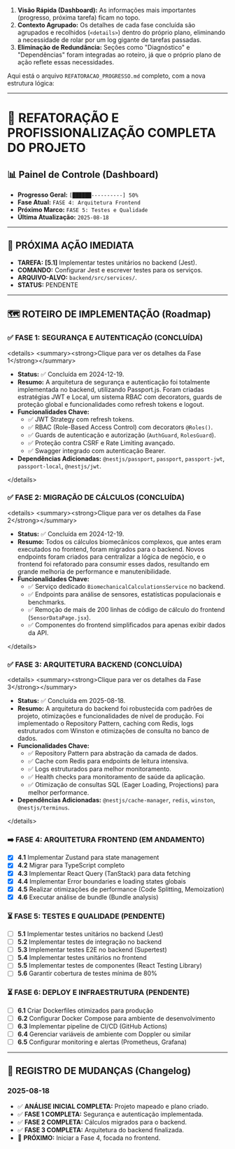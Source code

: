 
1.  **Visão Rápida (Dashboard):** As informações mais importantes (progresso, próxima tarefa) ficam no topo.
2.  **Contexto Agrupado:** Os detalhes de cada fase concluída são agrupados e recolhidos (`<details>`) dentro do próprio plano, eliminando a necessidade de rolar por um log gigante de tarefas passadas.
3.  **Eliminação de Redundância:** Seções como "Diagnóstico" e "Dependências" foram integradas ao roteiro, já que o próprio plano de ação reflete essas necessidades.

Aqui está o arquivo `REFATORACAO_PROGRESSO.md` completo, com a nova estrutura lógica:

-----

# 🚀 REFATORAÇÃO E PROFISSIONALIZAÇÃO COMPLETA DO PROJETO

## 📊 Painel de Controle (Dashboard)

  * **Progresso Geral:** `[██████----------] 50%`
  * **Fase Atual:** `FASE 4: Arquitetura Frontend`
  * **Próximo Marco:** `FASE 5: Testes e Qualidade`
  * **Última Atualização:** `2025-08-18`

-----

## 🎯 PRÓXIMA AÇÃO IMEDIATA

  * **TAREFA:** **[5.1]** Implementar testes unitários no backend (Jest).
  * **COMANDO:** Configurar Jest e escrever testes para os serviços.
  * **ARQUIVO-ALVO:** `backend/src/services/`.
  * **STATUS:** PENDENTE

-----

## 🗺️ ROTEIRO DE IMPLEMENTAÇÃO (Roadmap)

### ✅ FASE 1: SEGURANÇA E AUTENTICAÇÃO (CONCLUÍDA)

\<details\>
\<summary\>\<strong\>Clique para ver os detalhes da Fase 1\</strong\>\</summary\>

  - **Status:** ✅ Concluída em 2024-12-19.
  - **Resumo:** A arquitetura de segurança e autenticação foi totalmente implementada no backend, utilizando Passport.js. Foram criadas estratégias JWT e Local, um sistema RBAC com decorators, guards de proteção global e funcionalidades como refresh tokens e logout.
  - **Funcionalidades Chave:**
      - ✅ JWT Strategy com refresh tokens.
      - ✅ RBAC (Role-Based Access Control) com decorators `@Roles()`.
      - ✅ Guards de autenticação e autorização (`AuthGuard`, `RolesGuard`).
      - ✅ Proteção contra CSRF e Rate Limiting avançado.
      - ✅ Swagger integrado com autenticação Bearer.
  - **Dependências Adicionadas:** `@nestjs/passport`, `passport`, `passport-jwt`, `passport-local`, `@nestjs/jwt`.

\</details\>

### ✅ FASE 2: MIGRAÇÃO DE CÁLCULOS (CONCLUÍDA)

\<details\>
\<summary\>\<strong\>Clique para ver os detalhes da Fase 2\</strong\>\</summary\>

  - **Status:** ✅ Concluída em 2024-12-19.
  - **Resumo:** Todos os cálculos biomecânicos complexos, que antes eram executados no frontend, foram migrados para o backend. Novos endpoints foram criados para centralizar a lógica de negócio, e o frontend foi refatorado para consumir esses dados, resultando em grande melhoria de performance e manutenibilidade.
  - **Funcionalidades Chave:**
      - ✅ Serviço dedicado `BiomechanicalCalculationsService` no backend.
      - ✅ Endpoints para análise de sensores, estatísticas populacionais e benchmarks.
      - ✅ Remoção de mais de 200 linhas de código de cálculo do frontend (`SensorDataPage.jsx`).
      - ✅ Componentes do frontend simplificados para apenas exibir dados da API.

\</details\>

### ✅ FASE 3: ARQUITETURA BACKEND (CONCLUÍDA)

\<details\>
\<summary\>\<strong\>Clique para ver os detalhes da Fase 3\</strong\>\</summary\>

  - **Status:** ✅ Concluída em 2025-08-18.
  - **Resumo:** A arquitetura do backend foi robustecida com padrões de projeto, otimizações e funcionalidades de nível de produção. Foi implementado o Repository Pattern, caching com Redis, logs estruturados com Winston e otimizações de consulta no banco de dados.
  - **Funcionalidades Chave:**
      - ✅ Repository Pattern para abstração da camada de dados.
      - ✅ Cache com Redis para endpoints de leitura intensiva.
      - ✅ Logs estruturados para melhor monitoramento.
      - ✅ Health checks para monitoramento de saúde da aplicação.
      - ✅ Otimização de consultas SQL (Eager Loading, Projections) para melhor performance.
  - **Dependências Adicionadas:** `@nestjs/cache-manager`, `redis`, `winston`, `@nestjs/terminus`.

\</details\>

### ➡️ FASE 4: ARQUITETURA FRONTEND (EM ANDAMENTO)

  - [x] **4.1** Implementar Zustand para state management
  - [x] **4.2** Migrar para TypeScript completo
  - [x] **4.3** Implementar React Query (TanStack) para data fetching
  - [x] **4.4** Implementar Error boundaries e loading states globais
  - [x] **4.5** Realizar otimizações de performance (Code Splitting, Memoization)
  - [x] **4.6** Executar análise de bundle (Bundle analysis)

### ⏳ FASE 5: TESTES E QUALIDADE (PENDENTE)

  - [ ] **5.1** Implementar testes unitários no backend (Jest)
  - [ ] **5.2** Implementar testes de integração no backend
  - [ ] **5.3** Implementar testes E2E no backend (Supertest)
  - [ ] **5.4** Implementar testes unitários no frontend
  - [ ] **5.5** Implementar testes de componentes (React Testing Library)
  - [ ] **5.6** Garantir cobertura de testes mínima de 80%

### ⏳ FASE 6: DEPLOY E INFRAESTRUTURA (PENDENTE)

  - [ ] **6.1** Criar Dockerfiles otimizados para produção
  - [ ] **6.2** Configurar Docker Compose para ambiente de desenvolvimento
  - [ ] **6.3** Implementar pipeline de CI/CD (GitHub Actions)
  - [ ] **6.4** Gerenciar variáveis de ambiente com Doppler ou similar
  - [ ] **6.5** Configurar monitoring e alertas (Prometheus, Grafana)

-----

## 📜 REGISTRO DE MUDANÇAS (Changelog)

### **2025-08-18**
  - ✅ **ANÁLISE INICIAL COMPLETA:** Projeto mapeado e plano criado.
  - ✅ **FASE 1 COMPLETA:** Segurança e autenticação implementada.
  - ✅ **FASE 2 COMPLETA:** Cálculos migrados para o backend.
  - ✅ **FASE 3 COMPLETA:** Arquitetura do backend finalizada.
  - 🔄 **PRÓXIMO:** Iniciar a Fase 4, focada no frontend.

